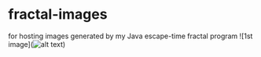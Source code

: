 # fractal-images
for hosting images generated by my Java escape-time fractal program
![1st image](![alt text]())
